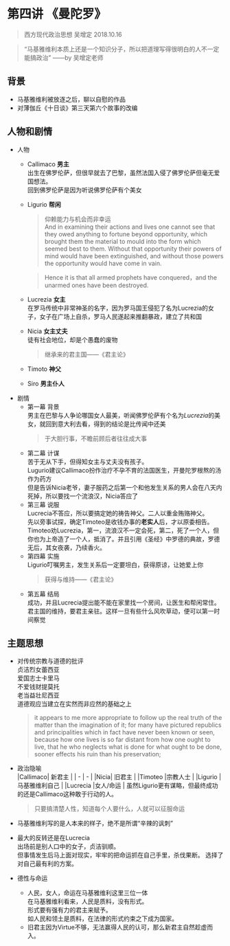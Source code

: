 # 第四讲 《曼陀罗》
> 西方现代政治思想 吴增定 2018.10.16

> “马基雅维利本质上还是一个知识分子，所以把道理写得很明白的人不一定能搞政治”    ——by 吴增定老师  
## 背景
* 马基雅维利被放逐之后，聊以自慰的作品
* 对薄伽丘《十日谈》第三天第六个故事的改编

## 人物和剧情
* 人物  
	* Callimaco **男主**  
		出生在佛罗伦萨，但很早就去了巴黎，虽然法国入侵了佛罗伦萨但毫无爱国想法。  
		回到佛罗伦萨是因为听说佛罗伦萨有个美女  
	* Ligurio **帮闲**  
		> 仰赖能力与机会而非幸运  
		And in examining their actions and lives one cannot see that they owed anything to fortune beyond opportunity, which brought them the material to mould into the form which seemed best to them. Without that opportunity their powers of mind would have been extinguished, and without those powers the opportunity would have come in vain.  

		> Hence it is that all armed prophets have conquered，and the unarmed ones have been destroyed.
	* Lucrezia **女主**  
		在罗马传统中非常神圣的名字，因为罗马国王侵犯了名为Lucrezia的女子，女子在广场上自杀，罗马人民遂起来推翻暴政，建立了共和国
	* Nicia **女主丈夫**  
		徒有社会地位，却是个愚蠢的废物
		> 继承来的君主国——《君主论》  

	* Timoto **神父**
	* Siro **男主仆人**
* 剧情
	* 第一幕 背景  
		男主在巴黎与人争论哪国女人最美，听闻佛罗伦萨有个名为*Lucrezia*的美女，就回到意大利去看，得到的结论是比传闻中还美  
		> 于大胆行事，不瞻前顾后者往往成大事
	* 第二幕 计谋  
		苦于无从下手，但得知女主与丈夫没有孩子。  
		Lugurio建议Callimaco扮作治疗不孕不育的法国医生，开曼陀罗根熬的汤作为药方  
		但是告诉Nicia老爷，妻子服药之后第一个和他发生关系的男人会在八天内死掉，所以要找一个流浪汉，Nicia答应了
	* 第三幕 说服  
		Lucrecia不答应，所以要搞定她的祷告神父。二人以重金贿赂神父。  
		先以旁事试探，确定Timoteo是收钱办事的**老实人**后，才以原委相告。  
		Timoteo劝Lucrezia，第一，流浪汉不一定会死，第二，死了一个人，但你也为上帝造了一个人，抵消了。并且引用《圣经》中罗德的典故，罗德无后，其女夜袭，乃续香火。  
	* 第四幕 实施  
		Ligurio叮嘱男主，发生关系后一定要坦白，获得原谅，让她爱上你
		> 获得与维持——《君主论》
	* 第五幕 结局  
		成功，并且Lucrecia提出能不能在家里找一个房间，让医生和帮闲常住。  
		君主国的维持，要君主亲驻。这样一旦有些什么风吹草动，便可以第一时间察觉

## 主题思想
* 对传统宗教与道德的批评  
	贞洁烈女蕾西亚  
	爱国志士卡里马  
	不爱钱财提莫托  
	老当益壮尼西亚  
	道德观应当建立在实然而非应然的基础之上  
	> it appears to me more appropriate to follow up the real truth of the matter than the imagination of it; for many have pictured republics and principalities which in fact have never been known or seen, because how one lives is so far distant from how one ought to live, that he who neglects what is done for what ought to be done, sooner effects his ruin than his preservation;
* 政治隐喻  
	|Callimaco|	新君主 |
	| - | - | 
	|Nicia| 	旧君主 | 
	|Timoteo 	|宗教人士 | 
	|Ligurio 	|马基雅维利自己  |
	|Lucrecia	|女人/命运  |
	虽然Ligurio更有谋略，但最终成功的还是Callimaco这种敢于行动的人。
	> 只要搞清楚人性，知道每个人要什么，人就可以征服命运
* 马基雅维利写的是人本来的样子，绝不是所谓“辛辣的讽刺”
* 最大的反转还是在Lucrecia  
	出场前是别人口中的女子，贞洁驯顺。  
	但事情发生后马上面对现实，牢牢的把命运抓在自己手里，杀伐果断。
	选择了对自己最有利的方案。  

* 德性与命运
	* 人民，女人，命运在马基雅维利这里三位一体  
		在马基雅维利看来，人民是质料，没有形式。  
		形式要有强有力的君主来赋予。  
		如人民和领土是质料，在法律的形式约束之下成为国家。  
	* 旧君主因为Virtue不够，无法赢得人民的认可，那么新君主自然趁虚而入。
